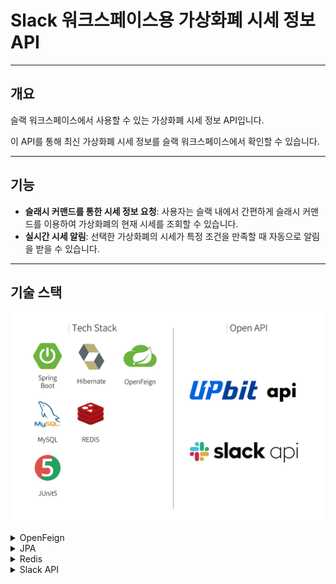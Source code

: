 # Slack 워크스페이스용 가상화폐 시세 정보 API

---

## 개요

슬랙 워크스페이스에서 사용할 수 있는 가상화폐 시세 정보 API입니다.

이 API를 통해 최신 가상화폐 시세 정보를 슬랙 워크스페이스에서 확인할 수 있습니다.

--- 

## 기능
- **슬래시 커맨드를 통한 시세 정보 요청**: 사용자는 슬랙 내에서 간편하게 슬래시 커맨드를 이용하여 가상화폐의 현재 시세를 조회할 수 있습니다.
- **실시간 시세 알림**: 선택한 가상화폐의 시세가 특정 조건을 만족할 때 자동으로 알림을 받을 수 있습니다.

---

## 기술 스택
![tech-stack.png](./docs/images/tech-stack.png)

<details>
<summary>OpenFeign</summary>

- **OpenFeign** vs RestTemplate

  - Spring Data JPA와 유사하게, **간결하고 선언적인 방식**으로 HTTP 요청을 구성할 수 있는 인터페이스를 제공하므로, HTTP 클라이언트 구현에 신경 쓰지 않아도 되고, 외부 서비스를 로컬 메서드처럼 쉽게 호출할 수 있습니다.
  - 여러 외부 서비스를 내 애플리케이션의 비즈니스 로직과 효과적으로 통합할 수 있고, 기능 확장에도 유연하게 대응할 수 있을 것이라 판단해 **OpenFeign**을 선택했습니다.

</details>
<details>
<summary>JPA</summary>

- **JPA(Hibernate)** vs MyBatis

  - DB 매핑을 자동화해 주고, 기본적인 CRUD를 제공하므로, 비즈니스 로직에 더 집중할 수 있습니다.
  - 이 프로젝트의 목표는 **비즈니스 로직과 외부 서비스 통합**이므로, 복잡한 쿼리와 고급 매핑에 유리한 MyBatis보다, 직관적이고 객체 지향적으로 데이터 처리 작업을 수행할 수 있는 **JPA**가 적합하다고 판단했습니다.
</details>
<details>
<summary>Redis</summary>

- **Redis**

  - 사용자의 요청에 따라 일정 간격(실시간 또는 분 단위)마다 시세 정보와 목표 가격를 저장·조회해야 하므로, 낮은 지연 시간을 가진 **Redis**를 이러한 기능에 활용하는 것이 적절하다고 판단했습니다.

</details>
<details>
<summary>Slack API</summary>

- **Slack API** vs Email, SMS…

  - Slack 알림은 사용자가 즉각적으로 반응할 수 있는 환경을 제공하고, **슬래시 커맨드** 등 기능을 추가할 수 있어, 다른 서비스(웹 또는 앱)를 통하지 않고도 사용자와 애플리케이션이 상호작용을 할 수 있습니다.
  - OpenFeign을 활용한 **Slack API 통합**이 이 프로젝트 목표에 더 부합하다고 판단했습니다.
</details>
